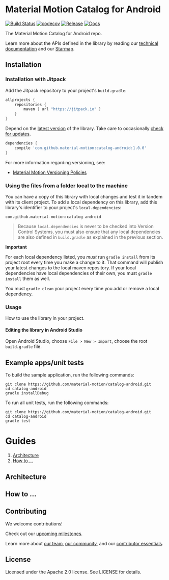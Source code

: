 # Material Motion Catalog for Android

[![Build Status](https://travis-ci.org/material-motion/catalog-android.svg?branch=develop)](https://travis-ci.org/material-motion/catalog-android)
[![codecov](https://codecov.io/gh/material-motion/catalog-android/branch/develop/graph/badge.svg)](https://codecov.io/gh/material-motion/catalog-android)
[![Release](https://img.shields.io/github/release/material-motion/catalog-android.svg)](https://github.com/material-motion/catalog-android/releases/latest)
[![Docs](https://img.shields.io/badge/jitpack-docs-green.svg)](https://jitpack.io/com/github/material-motion/catalog-android/stable-SNAPSHOT/javadoc/)

The Material Motion Catalog for Android repo.

Learn more about the APIs defined in the library by reading our
[technical documentation](https://jitpack.io/com/github/material-motion/catalog-android/1.0.0/javadoc/) and our
[Starmap](https://material-motion.github.io/material-motion/starmap/).

## Installation

### Installation with Jitpack

Add the Jitpack repository to your project's `build.gradle`:

```gradle
allprojects {
    repositories {
        maven { url "https://jitpack.io" }
    }
}
```

Depend on the [latest version](https://github.com/material-motion/catalog-android/releases) of the library.
Take care to occasionally [check for updates](https://github.com/ben-manes/gradle-versions-plugin).

```gradle
dependencies {
    compile 'com.github.material-motion:catalog-android:1.0.0'
}
```

For more information regarding versioning, see:

- [Material Motion Versioning Policies](https://material-motion.github.io/material-motion/team/essentials/core_team_contributors/release_process#versioning)

### Using the files from a folder local to the machine

You can have a copy of this library with local changes and test it in tandem
with its client project. To add a local dependency on this library, add this
library's identifier to your project's `local.dependencies`:

```
com.github.material-motion:catalog-android
```

> Because `local.dependencies` is never to be checked into Version Control
Systems, you must also ensure that any local dependencies are also defined in
`build.gradle` as explained in the previous section.

**Important**

For each local dependency listed, you *must* run `gradle install` from its
project root every time you make a change to it. That command will publish your
latest changes to the local maven repository. If your local dependencies have
local dependencies of their own, you must `gradle install` them as well.

You must `gradle clean` your project every time you add or remove a local
dependency.

### Usage

How to use the library in your project.

#### Editing the library in Android Studio

Open Android Studio,
choose `File > New > Import`,
choose the root `build.gradle` file.

## Example apps/unit tests

To build the sample application, run the following commands:

    git clone https://github.com/material-motion/catalog-android.git
    cd catalog-android
    gradle installDebug

To run all unit tests, run the following commands:

    git clone https://github.com/material-motion/catalog-android.git
    cd catalog-android
    gradle test

# Guides

1. [Architecture](#architecture)
1. [How to ...](#how-to-...)

## Architecture

## How to ...

## Contributing

We welcome contributions!

Check out our [upcoming milestones](https://github.com/material-motion/catalog-android/milestones).

Learn more about [our team](https://material-motion.github.io/material-motion/team/),
[our community](https://material-motion.github.io/material-motion/team/community/), and
our [contributor essentials](https://material-motion.github.io/material-motion/team/essentials/).

## License

Licensed under the Apache 2.0 license. See LICENSE for details.
